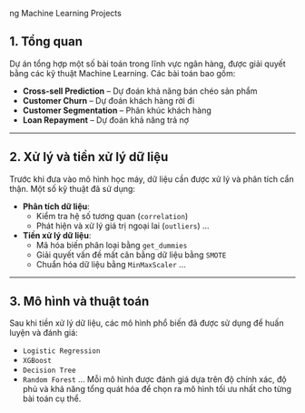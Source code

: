 ng Machine Learning Projects

## 1. Tổng quan

Dự án tổng hợp một số bài toán trong lĩnh vực ngân hàng, được giải quyết bằng các kỹ thuật Machine Learning. Các bài toán bao gồm:

- **Cross-sell Prediction** – Dự đoán khả năng bán chéo sản phẩm
- **Customer Churn** – Dự đoán khách hàng rời đi
- **Customer Segmentation** – Phân khúc khách hàng
- **Loan Repayment** – Dự đoán khả năng trả nợ

---

## 2. Xử lý và tiền xử lý dữ liệu

Trước khi đưa vào mô hình học máy, dữ liệu cần được xử lý và phân tích cẩn thận. Một số kỹ thuật đã sử dụng:

- **Phân tích dữ liệu**:
  - Kiểm tra hệ số tương quan (`correlation`)
  - Phát hiện và xử lý giá trị ngoại lai (`outliers`)
   ...
- **Tiền xử lý dữ liệu**:
  - Mã hóa biến phân loại bằng `get_dummies`
  - Giải quyết vấn đề mất cân bằng dữ liệu bằng `SMOTE`
  - Chuẩn hóa dữ liệu bằng `MinMaxScaler`
  ...
---

## 3. Mô hình và thuật toán

Sau khi tiền xử lý dữ liệu, các mô hình phổ biến đã được sử dụng để huấn luyện và đánh giá:

- `Logistic Regression`
- `XGBoost`
- `Decision Tree`
- `Random Forest`
...
Mỗi mô hình được đánh giá dựa trên độ chính xác, độ phủ và khả năng tổng quát hóa để chọn ra mô hình tối ưu nhất cho từng bài toán cụ thể.
